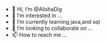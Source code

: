 - 👋 Hi, I’m @AlishaDig
- 👀 I’m interested in ...
- 🌱 I’m currently learning java,and sql
- 💞️ I’m looking to collaborate on ...
- 📫 How to reach me ...

<!---
AlishaDig/AlishaDig is a ✨ special ✨ repository because its `README.md` (this file) appears on your GitHub profile.
You can click the Preview link to take a look at your changes.
--->
